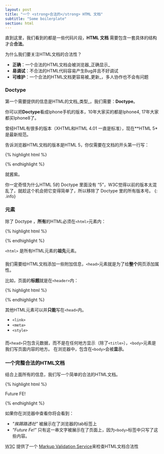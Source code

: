 ```yaml
---
layout: post
title: "一个 <strong>合法的</strong> HTML 文档"
subtitle: "Some boilerplate"
section: html
---
```


直到这里，我们看到的都是一些代码片段，**HTML 文档** 需要包含一套具体的结构才会**合法**。

为什么我们要关注HTML文档的合法性？

* **正确**：一个合法的HTML文档会被浏览器_正确显示_
* **易调试**：不合法的HTML代码容易产生Bug并且不好调试
* **可维护**：一个合法的HTML文档更容易被_更新_，多人协作也不会有问题

### Doctype


第一个需要提供的信息是HTML的文档_类型_，我们需要：**Doctype**。


你可以把**Doctype**看成Iphone手机的版本，10年大家买的都是Iphone4, 17年大家都买Iphone8了。


曾经HTML有很多的版本（XHTML和HTML 4.01 一直是标准），现在**HTML 5*是最新规范。



告诉浏览器HTML文档的版本是HTML 5，你仅需要在文档的开头第一行写：

{% highlight html %}
<!DOCTYPE html>
{% endhighlight %}


就酱紫。


你一定奇怪为什么HTML 5的 Doctype 里面没有 “5”，W3C觉得以前的版本太混乱了，就趁这个机会把它变得简单了，所以移除了 Doctype 里的所有版本号。
{: .info}

### <html> 元素


除了 Doctype ，**所有**的HTML必须在`<html>`元素内：

{% highlight html %}
<!DOCTYPE html>
<html>
  <!-- The rest of your HTML code is here -->
</html>
{% endhighlight %}


`<html>` 是所有HTML元素的**祖先**元素。

### <head>


我们需要给HTML文档添加一些附加信息，`<head>`元素就是为了给**整个**网页添加属性。



比如，页面的**标题**就是在`<header>`内：


{% highlight html %}
<head>
  <title>My fabulous blog</title>
</head>
{% endhighlight %}


其他HTML元素可以并**只能**写在`<head>`内。

* `<link>`
* `<meta>`
* `<style>`

### <body>


而`<head>`只包含元数据，而不是在任何地方显示（除了`<title>`），`<body>`元素是我们写页面内容的地方。 在浏览器中，包含在`<body>`会被**显示**。


### 一个完整合法的HTML文档


结合上面所有的信息，我们写一个简单的合法的HTML文档。

{% highlight html %}
<!DOCTYPE html>
<html>
  <head>
    <meta charset="utf-8">
    <title>挨踢路透社</title>
    <meta name="description" content="挨踢路透社 Future FE!">
  </head>
  <body>
    <p>Future FE!</p>
  </body>
</html>
{% endhighlight %}

如果你在浏览器中查看你将会看到：

* _"挨踢路透社"_ 被展示在了浏览器的tab标签上
* _"Future Fe!"_ 只有这一串文字被展示在了页面上，因为`<body>`标签中只写了这些内容。


<p> <abbr title="World Wide Web Consortium">W3C</abbr> 提供了一个 <a href="http://validator.w3.org/#validate_by_input">Markup Validation Service</a>来检查HTML文档合法性</p>